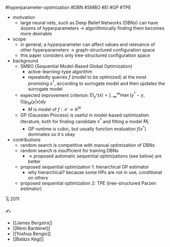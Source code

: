 #hyperparameter-optimization #DBN #SMBO #EI #GP #TPE

- motivation
	- large neural nets, such as Deep Belief Networks (DBNs) can have dozens of hyperparameters -> algorithmically finding them becomes more desirable
- scope
	- in general, a hyperparameter can affect values and relevance of other hyperparameters ->  graph-structured configuration space
	- this paper considers only tree-structured configuration space
- background
	- SMBO (Sequential Model-Based Global Optimization)
		- active-learning-type algorithm
		- repeatedly queries $f$ (model to be optimized) at the most promising $x^*$, according to surrogate model and then updates the surrogate model
	- expected improvement criterion: $\text{EI}_{y^*}(x)=\int_{-\infty}^{\infty}\max (y^*-y,0)p_M(y\vert x)dy$
		- $M$ is model of $f:\mathcal X\to\mathbb R^N$
	- GP (Gaussian Process) is useful in model-based optimization literature, both for finding candidate $x^*$ and fitting a model $M_t$
		- GP runtime is cubic, but usually function evaluation $f(x^*)$ dominates so it's okay
- contributions
	- random search is competitive with manual optimization of DBNs
	- random search is insufficient for training DBNs
		- -> proposed automatic sequential optimizations (see below) are better
	- proposed sequential optimization 1: hierarchical GP estimator
		- why hierarchical? because some HPs are not in use, conditional on others
	- proposed sequential optimization 2: TPE (tree-structured Parzen estimator)

🗓️ 2011

✍️
- [[James Bergstra]]
- [[Rémi Bardenet]]
- [[Yoshua Bengio]]
- [[Balázs Kégl]]
